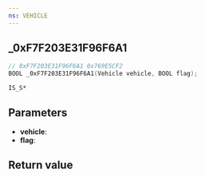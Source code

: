 ```yaml
---
ns: VEHICLE
---
```

## _0xF7F203E31F96F6A1

```c
// 0xF7F203E31F96F6A1 0x769E5CF2
BOOL _0xF7F203E31F96F6A1(Vehicle vehicle, BOOL flag);
```

```
IS_S*  
```

## Parameters
* **vehicle**: 
* **flag**: 

## Return value
